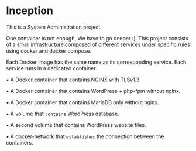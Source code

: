 # Inception
This is a System Administration project.

One container is not enough, We have to go deeper :).
This project consists of a small infrastructure composed of different
services under specific rules using docker and docker compose.

Each Docker image has the same name as its corresponding service.
Each service runs in a dedicated container.

• A Docker container that contains NGINX with TLSv1.3.

• A Docker container that contains WordPress + php-fpm without nginx.

• A Docker container that contains MariaDB only without nginx.

• A volume that `contains` WordPress database.

• A second volume that contains WordPress website files.

• A docker-network that `establishes` the connection between the containers.

